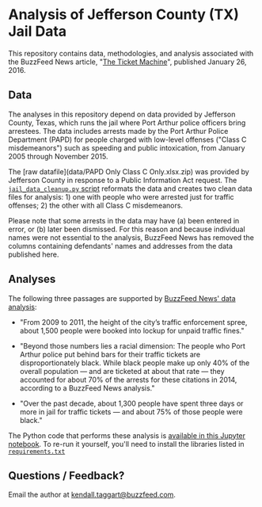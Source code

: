 # Analysis of Jefferson County (TX) Jail Data

This repository contains data, methodologies, and analysis associated with the BuzzFeed News article, "[The Ticket Machine](http://www.buzzfeed.com/alexcampbell/the-ticket-machine)", published January 26, 2016.


## Data 

The analyses in this repository depend on data provided by Jefferson County, Texas, which runs the jail where Port Arthur police officers bring arrestees. The data includes arrests made by the Port Arthur Police Department (PAPD) for people charged with low-level offenses ("Class C misdemeanors") such as speeding and public intoxication, from January 2005 through November 2015.

The [raw datafile](data/PAPD Only Class C Only.xlsx.zip) was provided by Jefferson County in response to a Public Information Act request. The [`jail_data_cleanup.py` script](scripts/jail_data_cleanup.py) reformats the data and creates two clean data files for
analysis: 1) one with people who were arrested just for traffic offenses; 2) the other with all Class C misdemeanors.

Please note that some arrests in the data may have (a) been entered in error, or (b) later been dismissed. For this reason and because individual names were not essential to the analysis, BuzzFeed News has removed the columns containing defendants' names and addresses from the data published here.


## Analyses

The following three passages are supported by [BuzzFeed News' data analysis](notebooks/port-arthur-analysis.ipynb):

- "From 2009 to 2011, the height of the city’s traffic enforcement spree, about 1,500 people were booked into lockup for unpaid traffic fines."

- "Beyond those numbers lies a racial dimension: The people who Port Arthur police put behind bars for their traffic tickets are disproportionately black. While black people make up only 40% of the overall population — and are ticketed at about that rate — they accounted for about 70% of the arrests for these citations in 2014, according to a BuzzFeed News analysis."

- "Over the past decade, about 1,300 people have spent three days or more in jail for traffic tickets — and about 75% of those people were black."

The Python code that performs these analysis is [available in this Jupyter notebook](notebooks/port_arthur_analysis.ipynb). To re-run it yourself, you'll need to install the libraries listed in [`requirements.txt`](requirements.txt)


## Questions / Feedback?

Email the author at kendall.taggart@buzzfeed.com.
